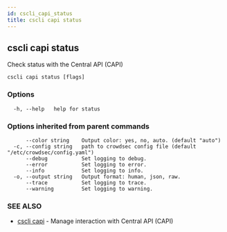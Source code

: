 ```yaml
---
id: cscli_capi_status
title: cscli capi status
---
```

## cscli capi status

Check status with the Central API (CAPI)

```
cscli capi status [flags]
```

### Options

```
  -h, --help   help for status
```

### Options inherited from parent commands

```
      --color string    Output color: yes, no, auto. (default "auto")
  -c, --config string   path to crowdsec config file (default "/etc/crowdsec/config.yaml")
      --debug           Set logging to debug.
      --error           Set logging to error.
      --info            Set logging to info.
  -o, --output string   Output format: human, json, raw.
      --trace           Set logging to trace.
      --warning         Set logging to warning.
```

### SEE ALSO

* [cscli capi](/cscli/cscli_capi.md)	 - Manage interaction with Central API (CAPI)

